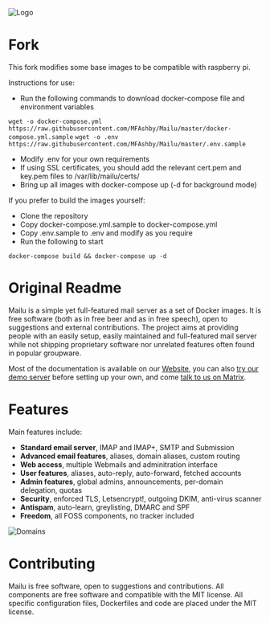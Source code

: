 ![Logo](docs/assets/logo.png)

Fork
=======
This fork modifies some base images to be compatible with raspberry pi.

Instructions for use:
- Run the following commands to download docker-compose file and environment variables

`wget -o docker-compose.yml https://raw.githubusercontent.com/MFAshby/Mailu/master/docker-compose.yml.sample`
`wget -o .env https://raw.githubusercontent.com/MFAshby/Mailu/master/.env.sample`
- Modify .env for your own requirements
- If using SSL certificates, you should add the relevant cert.pem and key.pem files to /var/lib/mailu/certs/
- Bring up all images with docker-compose up (-d for background mode)

If you prefer to build the images yourself:
- Clone the repository
- Copy docker-compose.yml.sample to docker-compose.yml
- Copy .env.sample to .env and modify as you require
- Run the following to start 

`docker-compose build && docker-compose up -d`

Original Readme
=======

Mailu is a simple yet full-featured mail server as a set of Docker images.
It is free software (both as in free beer and as in free speech), open to
suggestions and external contributions. The project aims at providing people
with an easily setup, easily maintained and full-featured mail server while
not shipping proprietary software nor unrelated features often found in
popular groupware.

Most of the documentation is available on our [Website](https://mailu.io),
you can also [try our demo server](https://mailu.io/master/demo.html)
before setting up your own, and come [talk to us on Matrix](https://matrix.to/#/#mailu:tedomum.net).

Features
========

Main features include:

- **Standard email server**, IMAP and IMAP+, SMTP and Submission
- **Advanced email features**, aliases, domain aliases, custom routing
- **Web access**, multiple Webmails and adminitration interface
- **User features**, aliases, auto-reply, auto-forward, fetched accounts
- **Admin features**, global admins, announcements, per-domain delegation, quotas
- **Security**, enforced TLS, Letsencrypt!, outgoing DKIM, anti-virus scanner
- **Antispam**, auto-learn, greylisting, DMARC and SPF
- **Freedom**, all FOSS components, no tracker included

![Domains](docs/assets/screenshots/domains.png)

Contributing
============

Mailu is free software, open to suggestions and contributions. All
components are free software and compatible with the MIT license. All
specific configuration files, Dockerfiles and code are placed under the
MIT license.
